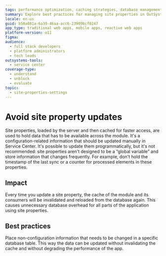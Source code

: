 ```yaml
---
tags: performance optimization, caching strategies, database management, configuration management, application scaling
summary: Explore best practices for managing site properties in OutSystems 11 (O11) to optimize application performance and reduce database overhead.
locale: en-us
guid: b50a081a-6a39-46aa-acc6-23909bcf0247
app_type: traditional web apps, mobile apps, reactive web apps
platform-version: o11
figma:
audience:
  - full stack developers
  - platform administrators
  - tech leads
outsystems-tools:
  - service center
coverage-type:
  - understand
  - unblock
  - evaluate
topic:
  - site-properties-settings
---
```


# Avoid site property updates

Site properties, loaded by the server and then cached for faster access, are used to hold data that has to be available across the module. It's a configuration-related information that should be updated manually in Service Center. It's possible to update them programmatically, but it's not recommended: site properties aren't designed to be a “global variable” and store information that changes frequently. For example, don't hold the timestamp of the last sync or a counter for processed elements in these properties.

## Impact

Every time you update a site property, the cache of the module and its consumers will be invalidated and reloaded from the database again. This causes unnecessary database overhead for all parts of the application using site properties.

## Best practices

Place non-configuration information that needs to be changed in a specific database table. This way the data can be updated without invalidating the cache and without degrading the performance of the app.
